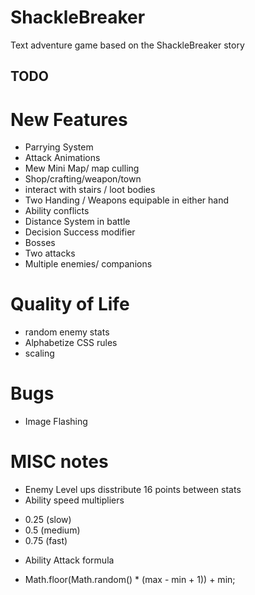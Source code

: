 # ShackleBreaker
Text adventure game based on the ShackleBreaker story

## TODO

# New Features
* Parrying System
* Attack Animations
* Mew Mini Map/ map culling
* Shop/crafting/weapon/town
* interact with stairs / loot bodies
* Two Handing / Weapons equipable in either hand
* Ability conflicts
* Distance System in battle
* Decision Success modifier
* Bosses
* Two attacks
* Multiple enemies/ companions

# Quality of Life
* random enemy stats
* Alphabetize CSS rules
* scaling

# Bugs
* Image Flashing

# MISC notes
* Enemy Level ups disstribute 16 points between stats
* Ability speed multipliers 
- 0.25 (slow) 
- 0.5 (medium) 
- 0.75 (fast)
* Ability Attack formula
- Math.floor(Math.random() * (max - min + 1)) + min;